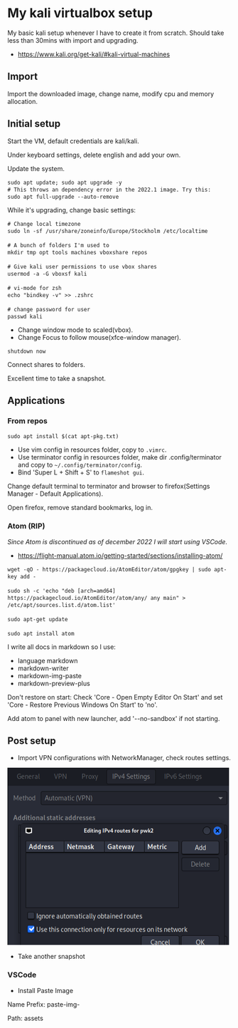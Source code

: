 # My kali virtualbox setup

My basic kali setup whenever I have to create it from scratch. Should take less than 30mins with import and upgrading.

- https://www.kali.org/get-kali/#kali-virtual-machines

## Import

Import the downloaded image, change name, modify cpu and memory allocation.

## Initial setup

Start the VM, default credentials are kali/kali.

Under keyboard settings, delete english and add your own.

Update the system.

```
sudo apt update; sudo apt upgrade -y
# This throws an dependency error in the 2022.1 image. Try this:
sudo apt full-upgrade --auto-remove
```

While it's upgrading, change basic settings:

```
# Change local timezone
sudo ln -sf /usr/share/zoneinfo/Europe/Stockholm /etc/localtime

# A bunch of folders I'm used to
mkdir tmp opt tools machines vboxshare repos

# Give kali user permissions to use vbox shares
usermod -a -G vboxsf kali

# vi-mode for zsh
echo "bindkey -v" >> .zshrc

# change password for user
passwd kali
```

- Change window mode to scaled(vbox).
- Change Focus to follow mouse(xfce-window manager).

```
shutdown now
```

Connect shares to folders.

Excellent time to take a snapshot.

## Applications

### From repos

```
sudo apt install $(cat apt-pkg.txt)
```

- Use vim config in resources folder, copy to `.vimrc`.
- Use terminator config in resources folder, make dir .config/terminator and copy to `~/.config/terminator/config`.
- Bind 'Super L + Shift + S' to `flameshot gui`.

Change default terminal to terminator and browser to firefox(Settings Manager - Default Applications).

Open firefox, remove standard bookmarks, log in.

### Atom (RIP)

*Since Atom is discontinued as of december 2022 I will start using VSCode.*

- https://flight-manual.atom.io/getting-started/sections/installing-atom/

```
wget -qO - https://packagecloud.io/AtomEditor/atom/gpgkey | sudo apt-key add -

sudo sh -c 'echo "deb [arch=amd64] https://packagecloud.io/AtomEditor/atom/any/ any main" > /etc/apt/sources.list.d/atom.list'

sudo apt-get update

sudo apt install atom
```

I write all docs in markdown so I use:
- language markdown
- markdown-writer
- markdown-img-paste
- markdown-preview-plus

Don't restore on start: Check 'Core - Open Empty Editor On Start' and set 'Core - Restore Previous Windows On Start' to 'no'.

Add atom to panel with new launcher, add '--no-sandbox' if not starting.

## Post setup
- Import VPN configurations with NetworkManager, check routes settings.

![](assets/markdown-img-paste-20220306082948264.png)

- Take another snapshot

### VSCode

- Install Paste Image

Name Prefix: paste-img-

Path: assets
